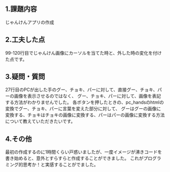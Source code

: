 ## 1.課題内容
じゃんけんアプリの作成

## 2.工夫した点
99-120行目でじゃんけん画像にカーソルを当てた時と、外した時の変化を付けた点です。

## 3.疑問・質問
27行目のPCが出した手のグー、チョキ、パーに対して、直接グー、チョキ、パーの画像を表示させるのではなく、
グー、チョキ、パーに対して、画像を表記する方法がわかりませんでした。
各ボタンを押したときの、pc_handsのhtmlの変換でグー、チョキ、パーに言葉を変えた部分に対して、
グーはグーの画像に変換する、チョキはチョキの画像に変換する、パーはパーの画像に変換する方法について教えていただきたいです。

## 4.その他
最初の作成するのに1時間くらい戸惑いましたが、一度イメージが沸きコードを書き始めると、意外とすらすらと作成することができました。
これがプログラミング的思考か！と実感することがでました。
